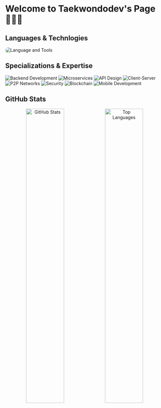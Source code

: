 # Welcome to Taekwondodev's Page👨🏻‍💻

## Languages & Technlogies
<img src="https://skillicons.dev/icons?i=go,java,swift,ts,js,c,cpp,html,css,bash,spring,postgres,mongodb,kafka,redis,docker,aws" alt="Language and Tools" style="border-radius: 10px;"/>

## Specializations & Expertise
![Backend Development](https://img.shields.io/badge/Backend_Development-Expert-FF6B6B?style=flat-square)
![Microservices](https://img.shields.io/badge/Microservices-Expert-4CAF50?style=flat-square)
![API Design](https://img.shields.io/badge/API_Design-Expert-2196F3?style=flat-square)
![Client-Server](https://img.shields.io/badge/Client--Server-Advanced-4CAF50?style=flat-square)
![P2P Networks](https://img.shields.io/badge/P2P_Networks-Expert-FF6B6B?style=flat-square)
![Security](https://img.shields.io/badge/Security-Expert-FF9800?style=flat-square)
![Blockchain](https://img.shields.io/badge/Blockchain-Advanced-9C27B0?style=flat-square)
![Mobile Development](https://img.shields.io/badge/Mobile_Development-Intermediate-607D8B?style=flat-square)

## GitHub Stats
<p align="center">
  <img alt="GitHub Stats" src="https://github-readme-stats.vercel.app/api?username=taekwondodev&show_icons=true&theme=radical&hide_border=true&count_private=true" width="49%"/>
  <img alt="Top Languages" src="https://github-readme-stats.vercel.app/api/top-langs/?username=taekwondodev&layout=compact&theme=radical&hide_border=true" width="49%"/>
</p>
